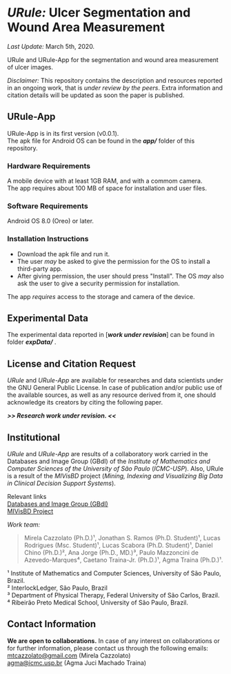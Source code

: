 # ***URule:***  Ulcer Segmentation and Wound Area Measurement  
*Last Update:* March 5th, 2020.  

URule and URule-App for the segmentation and wound area measurement of ulcer images.  

*Disclaimer:* This repository contains the description and resources reported in an ongoing work, that is *under review by the peers*. Extra information and citation details will be updated as soon the paper is published.

## URule-App  

URule-App is in its first version (v0.0.1).  
The apk file for Android OS can be found in the ***app/*** folder of this repository.

### Hardware Requirements  

A mobile device with at least 1GB RAM, and with a commom camera.  
The app requires about 100 MB of space for installation and user files.

### Software Requirements  

Android OS 8.0 (Oreo) or later.

### Installation Instructions  

- Download the apk file and run it.  
- The user *may* be asked to give the permission for the OS to install a third-party app.  
- After giving permission, the user should press "Install". The OS *may* also ask the user to give a security permission for installation.  

The app *requires* access to the storage and camera of the device.

## Experimental Data  

The experimental data reported in [***work under revision***] can be found in folder ***expData/*** .

## License and Citation Request  
*URule* and *URule-App* are available for researches and data scientists under the GNU General Public License. In case of publication and/or public use of the available sources, as well as any resource derived from it, one should acknowledge its creators by citing the following paper.

***>> Research work under revision. <<***

## Institutional  

*URule* and *URule-App* are results of a collaboratory work carried in the Databases and Image Group (GBdI) of the *Institute of Mathematics and Computer Sciences of the University of São Paulo* (*ICMC-USP*). Also, URule is a result of the *MIVisBD* project (*Mining, Indexing and Visualizing Big Data in Clinical Decision Support Systems*).  

Relevant links  
[Databases and Image Group (GBdI)](http://www.gbdi.icmc.usp.br/)  
[MIVisBD Project](http://gbdi.icmc.usp.br/project/MIVisBD/)  

_Work team:_  
> Mirela Cazzolato (Ph.D.)¹, Jonathan S. Ramos (Ph.D. Student)¹, Lucas Rodrigues (Msc. Student)¹, Lucas Scabora (Ph.D. Student)¹, Daniel Chino (Ph.D.)², Ana Jorge (Ph.D., MD.)³, Paulo Mazzoncini de Azevedo-Marques⁴, Caetano Traina-Jr. (Ph.D.)¹, Agma Traina (Ph.D.)¹.  

¹ Institute of Mathematics and Computer Sciences, University of São Paulo, Brazil.  
² InterlockLedger, São Paulo, Brazil  
³ Department of Physical Therapy, Federal University of São Carlos, Brazil.  
⁴ Ribeirão Preto Medical School, University of São Paulo, Brazil.  

## Contact Information  

**We are open to collaborations.** In case of any interest on collaborations or for further information, please contact us through the following emails:  
[mtcazzolato@gmail.com](mailto:mtcazzolato@gmail.com) (Mirela Cazzolato)  
[agma@icmc.usp.br](mailto:agma@icmc.usp.br) (Agma Juci Machado Traina)

